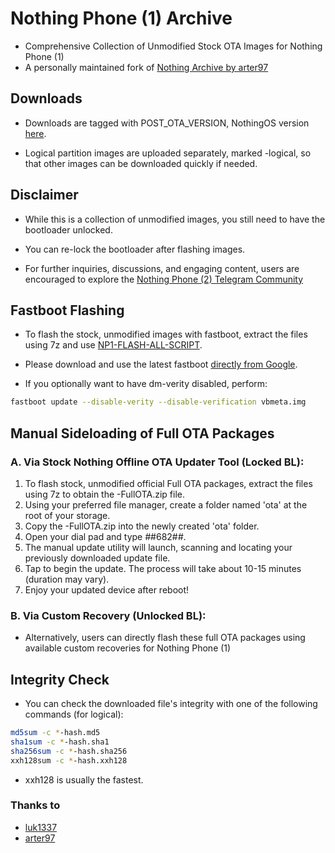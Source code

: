 # Nothing Phone (1) Archive

* Comprehensive Collection of Unmodified Stock OTA Images for Nothing Phone (1) 
* A personally maintained fork of [Nothing Archive by arter97](https://github.com/arter97/nothing_archive)


## Downloads

- Downloads are tagged with POST_OTA_VERSION, NothingOS version [here](https://github.com/spike0en/Spacewar_Archive/releases).

- Logical partition images are uploaded separately, marked -logical,
  so that other images can be downloaded quickly if needed.


## Disclaimer

- While this is a collection of unmodified images, you still need to have the bootloader unlocked.

- You can re-lock the bootloader after flashing images.

- For further inquiries, discussions, and engaging content, users are encouraged to explore the [Nothing Phone (2) Telegram Community](https://t.me/NothingPhone1)

  
## Fastboot Flashing

- To flash the stock, unmodified images with fastboot, extract the files using 7z and
  use [NP1-FLASH-ALL-SCRIPT](https://github.com/LukeSkyD/NP1-FLASH-ALL-SCRIPT).

- Please download and use the latest fastboot [directly from Google](https://developer.android.com/tools/releases/platform-tools).

- If you optionally want to have dm-verity disabled, perform:

``` bash
fastboot update --disable-verity --disable-verification vbmeta.img
```

## Manual Sideloading of Full OTA Packages

### A. Via Stock Nothing Offline OTA Updater Tool (Locked BL): 

1. To flash stock, unmodified official Full OTA packages, extract the files using 7z to obtain the <name>-FullOTA.zip file.
2. Using your preferred file manager, create a folder named 'ota' at the root of your storage.
3. Copy the <name>-FullOTA.zip into the newly created 'ota' folder.
4. Open your dial pad and type *#*#682#*#*.
5. The manual update utility will launch, scanning and locating your previously downloaded update file.
6. Tap to begin the update. The process will take about 10-15 minutes (duration may vary).
7. Enjoy your updated device after reboot!

### B. Via Custom Recovery (Unlocked BL):

- Alternatively, users can directly flash these full OTA packages using available custom recoveries for Nothing Phone (1)


## Integrity Check

- You can check the downloaded file's integrity with one of the following commands (for logical):

``` bash
md5sum -c *-hash.md5
sha1sum -c *-hash.sha1
sha256sum -c *-hash.sha256
xxh128sum -c *-hash.xxh128
```

- xxh128 is usually the fastest.


### Thanks to
- [luk1337](https://github.com/luk1337/oplus_archive)
- [arter97](https://github.com/arter97/nothing_archive)